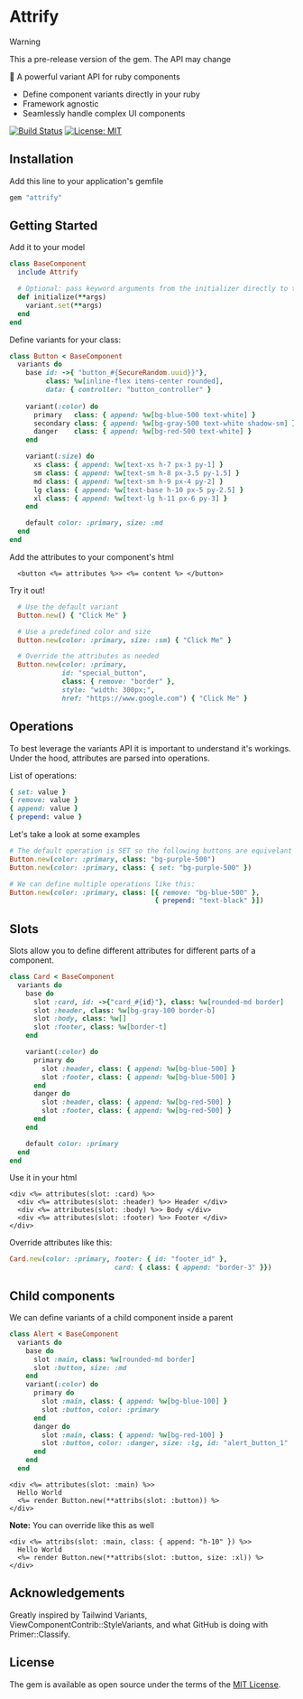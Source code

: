 # Attrify
> [!WARNING]  
> This a pre-release version of the gem. The API may change


:muscle: A powerful variant API for ruby components

- Define component variants directly in your ruby 
- Framework agnostic
- Seamlessly handle complex UI components

[![Build Status](https://github.com/hectormf/attrify/actions/workflows/main.yml/badge.svg)](https://github.com/hectormf/attrify/actions)
[![License: MIT](https://cdn.prod.website-files.com/5e0f1144930a8bc8aace526c/65dd9eb5aaca434fac4f1c34_License-MIT-blue.svg)](/LICENSE.txt)

## Installation

Add this line to your application's gemfile

```ruby
gem "attrify"
```

## Getting Started

Add it to your model
```ruby
class BaseComponent
  include Attrify

  # Optional: pass keyword arguments from the initializer directly to the attributes API
  def initialize(**args)
    variant.set(**args)
  end
end
```

Define variants for your class:
```ruby
class Button < BaseComponent
  variants do
    base id: ->{ "button_#{SecureRandom.uuid}}"},
         class: %w[inline-flex items-center rounded], 
         data: { controller: "button_controller" }
    
    variant(:color) do
      primary   class: { append: %w[bg-blue-500 text-white] }
      secondary class: { append: %w[bg-gray-500 text-white shadow-sm] }
      danger    class: { append: %w[bg-red-500 text-white] }
    end

    variant(:size) do
      xs class: { append: %w[text-xs h-7 px-3 py-1] }
      sm class: { append: %w[text-sm h-8 px-3.5 py-1.5] }
      md class: { append: %w[text-sm h-9 px-4 py-2] }
      lg class: { append: %w[text-base h-10 px-5 py-2.5] }
      xl class: { append: %w[text-lg h-11 px-6 py-3] }
    end

    default color: :primary, size: :md
  end
end
```

Add the attributes to your component's html
```erb
  <button <%= attributes %>> <%= content %> </button> 
```

Try it out!
```ruby
  # Use the default variant
  Button.new() { "Click Me" }

  # Use a predefined color and size 
  Button.new(color: :primary, size: :sm) { "Click Me" }

  # Override the attributes as needed
  Button.new(color: :primary, 
             id: "special_button",
             class: { remove: "border" }, 
             style: "width: 300px;", 
             href: "https://www.google.com") { "Click Me" }
```

## Operations

To best leverage the variants API it is important to understand it's workings. 
Under the hood, attributes are parsed into operations. 

List of operations:

```ruby
{ set: value }
{ remove: value }
{ append: value }
{ prepend: value }
```

Let's take a look at some examples
```ruby 
# The default operation is SET so the following buttons are equivelant
Button.new(color: :primary, class: "bg-purple-500")
Button.new(color: :primary, class: { set: "bg-purple-500" })

# We can define multiple operations like this:
Button.new(color: :primary, class: [{ remove: "bg-blue-500" }, 
                                    { prepend: "text-black" }])
```

## Slots
Slots allow you to define different attributes for different parts of a component. 

```ruby
class Card < BaseComponent
  variants do
    base do
      slot :card, id: ->{"card_#{id}"}, class: %w[rounded-md border]
      slot :header, class: %w[bg-gray-100 border-b]
      slot :body, class: %w[]
      slot :footer, class: %w[border-t]
    end

    variant(:color) do
      primary do
        slot :header, class: { append: %w[bg-blue-500] }
        slot :footer, class: { append: %w[bg-blue-500] }
      end
      danger do
        slot :header, class: { append: %w[bg-red-500] }
        slot :footer, class: { append: %w[bg-red-500] }
      end
    end

    default color: :primary
  end
end
```

Use it in your html
```erb
<div <%= attributes(slot: :card) %>>
  <div <%= attributes(slot: :header) %>> Header </div>
  <div <%= attributes(slot: :body) %>> Body </div>
  <div <%= attributes(slot: :footer) %>> Footer </div>
</div>
```

Override attributes like this:
```ruby
Card.new(color: :primary, footer: { id: "footer_id" },
                          card: { class: { append: "border-3" }})
```

## Child components
We can define variants of a child component inside a parent

```ruby
class Alert < BaseComponent
  variants do
    base do
      slot :main, class: %w[rounded-md border]
      slot :button, size: :md 
    end
    variant(:color) do
      primary do
        slot :main, class: { append: %w[bg-blue-100] }
        slot :button, color: :primary
      end
      danger do
        slot :main, class: { append: %w[bg-red-100] }
        slot :button, color: :danger, size: :lg, id: "alert_button_1"
      end
    end
  end
```


```erb
<div <%= attributes(slot: :main) %>>
  Hello World
  <%= render Button.new(**attribs(slot: :button)) %>
</div>
```
**Note:** You can override like this as well
```erb
<div <%= attribs(slot: :main, class: { append: "h-10" }) %>>
  Hello World
  <%= render Button.new(**attribs(slot: :button, size: :xl)) %>
</div>
```


## Acknowledgements
Greatly inspired by Tailwind Variants, ViewComponentContrib::StyleVariants, and what GitHub is doing with Primer::Classify.

## License

The gem is available as open source under the terms of the [MIT License](https://opensource.org/licenses/MIT).

